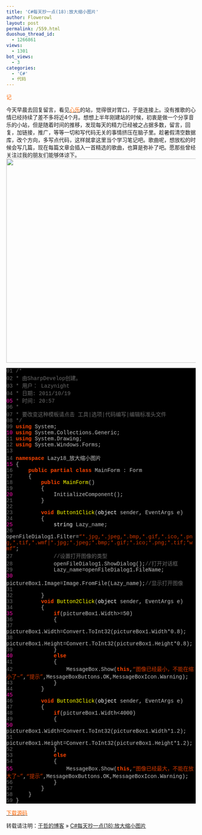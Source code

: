 ```yaml
---
title: 'C#每天抄一点(18):放大缩小图片'
author: Flowerowl
layout: post
permalink: /559.html
duoshuo_thread_id:
  - 1266861
views:
  - 1301
bot_views:
  - 3
categories:
  - 'C#'
  - 代码
---
```

  
<span style="color: #ff6600;">记</span>

今天早晨去回复留言，看见<span style="color: #ff6600;"><a href="http://muslc.org/" target="_blank"><span style="color: #ff6600;">心乐</span></a></span>的站，觉得很对胃口，于是连接上。没有推歌的心情已经持续了差不多将近4个月。想想上半年刚建站的时候，初衷是做一个分享音乐的小站，但是随着时间的推移，发现每天的精力已经被之占据多数，留言，回复，加链接，推广，等等一切和写代码无关的事情挤压在脑子里。趁暑假清空数据库，改个方向，多写点代码，这样就拿这里当个学习笔记吧。歌曲呢，想放松的时候会写几篇，现在每篇文章会插入一首精选的歌曲，也算是弥补了吧。愿那些曾经关注过我的朋友们能够体谅下。  
<img class="aligncenter size-full wp-image-560" title="Lazynight | 夜阑" src="http://lazynight.me/wp-content/uploads/2011/10/0111019213634.jpg" alt="" width="827" height="542" />

<div class="source" style="font-family: '[object HTMLOptionElement]', Consolas, 'Lucida Console', 'Courier New'; color: #c0c0c0; background-color: #000000;">
  <span style="color: #696969;">01</span> <span style="color: #696969;">/*</span><br /> <span style="color: #696969;">02</span> <span style="color: #696969;"> * 由SharpDevelop创建。</span><br /> <span style="color: #696969;">03</span> <span style="color: #696969;"> * 用户： Lazynight</span><br /> <span style="color: #696969;">04</span> <span style="color: #696969;"> * 日期: 2011/10/19</span><br /> <span style="color: #f810b0;">05</span> <span style="color: #696969;"> * 时间: 20:57</span><br /> <span style="color: #696969;">06</span> <span style="color: #696969;"> * </span><br /> <span style="color: #696969;">07</span> <span style="color: #696969;"> * 要改变这种模板请点击 工具|选项|代码编写|编辑标准头文件</span><br /> <span style="color: #696969;">08</span> <span style="color: #696969;"> */</span><br /> <span style="color: #696969;">09</span> <span style="color: #ff4400; font-weight: bold;">using</span> <span style="color: #c0c0c0;">System</span>;<br /> <span style="color: #f810b0;">10</span> <span style="color: #ff4400; font-weight: bold;">using</span> <span style="color: #c0c0c0;">System.Collections.Generic</span>;<br /> <span style="color: #696969;">11</span> <span style="color: #ff4400; font-weight: bold;">using</span> <span style="color: #c0c0c0;">System.Drawing</span>;<br /> <span style="color: #696969;">12</span> <span style="color: #ff4400; font-weight: bold;">using</span> <span style="color: #c0c0c0;">System.Windows.Forms</span>;<br /> <span style="color: #696969;">13</span><br /> <span style="color: #696969;">14</span> <span style="color: #ff4400; font-weight: bold;">namespace</span> <span style="color: #c0c0c0;">Lazy18_</span><span style="color: #c0c0c0;">放大缩小图片</span><br /> <span style="color: #f810b0;">15</span> <span style="color: #c0c0c0;">{</span><br /> <span style="color: #696969;">16</span>     <span style="color: #ff4400; font-weight: bold;">public</span> <span style="color: #ff4400; font-weight: bold;">partial</span> <span style="color: #ff4400; font-weight: bold;">class</span> <span style="color: #c0c0c0;">MainForm</span> <span style="color: #c0c0c0;">:</span> <span style="color: #c0c0c0;">Form</span><br /> <span style="color: #696969;">17</span>     <span style="color: #c0c0c0;">{</span><br /> <span style="color: #696969;">18</span>         <span style="color: #ff4400; font-weight: bold;">public</span> <span style="color: #ffff00;">MainForm</span>()<br /> <span style="color: #696969;">19</span>         <span style="color: #c0c0c0;">{</span><br /> <span style="color: #f810b0;">20</span>             <span style="color: #c0c0c0;">InitializeComponent</span>();<br /> <span style="color: #696969;">21</span>         <span style="color: #c0c0c0;">}</span><br /> <span style="color: #696969;">22</span><br /> <span style="color: #696969;">23</span>         <span style="color: #ff4400; font-weight: bold;">void</span> <span style="color: #ffff00;">Button1Click</span>(<span style="color: #ffffff;">object</span> <span style="color: #c0c0c0;">sender</span><span style="color: #c0c0c0;">,</span> <span style="color: #c0c0c0;">EventArgs</span> <span style="color: #c0c0c0;">e</span>)<br /> <span style="color: #696969;">24</span>         <span style="color: #c0c0c0;">{</span><br /> <span style="color: #f810b0;">25</span>             <span style="color: #ffffff;">string</span> <span style="color: #c0c0c0;">Lazy_name</span>;<br /> <span style="color: #696969;">26</span>             <span style="color: #c0c0c0;">openFileDialog1</span><span style="color: #c0c0c0;">.</span><span style="color: #c0c0c0;">Filter</span><span style="color: #c0c0c0;">=</span><span style="color: #d13800;">&#8220;*.jpg,*.jpeg,*.bmp,*.gif,*.ico,*.png,*.tif,*.wmf|*.jpg;*.jpeg;*.bmp;*.gif;*.ico;*.png;*.tif;*wmf&#8221;</span>;<br /> <span style="color: #696969;">27</span>             <span style="color: #696969;">//设置打开图像的类型</span><br /> <span style="color: #696969;">28</span>             <span style="color: #c0c0c0;">openFileDialog1</span><span style="color: #c0c0c0;">.</span><span style="color: #c0c0c0;">ShowDialog</span>();<span style="color: #696969;">//打开对话框</span><br /> <span style="color: #696969;">29</span>             <span style="color: #c0c0c0;">Lazy_name</span><span style="color: #c0c0c0;">=</span><span style="color: #c0c0c0;">openFileDialog1</span><span style="color: #c0c0c0;">.</span><span style="color: #c0c0c0;">FileName</span>;<br /> <span style="color: #f810b0;">30</span>             <span style="color: #c0c0c0;">pictureBox1</span><span style="color: #c0c0c0;">.</span><span style="color: #c0c0c0;">Image</span><span style="color: #c0c0c0;">=</span><span style="color: #c0c0c0;">Image</span><span style="color: #c0c0c0;">.</span><span style="color: #c0c0c0;">FromFile</span>(<span style="color: #c0c0c0;">Lazy_name</span>);<span style="color: #696969;">//显示打开图像</span><br /> <span style="color: #696969;">31</span><br /> <span style="color: #696969;">32</span>         <span style="color: #c0c0c0;">}</span><br /> <span style="color: #696969;">33</span>         <span style="color: #ff4400; font-weight: bold;">void</span> <span style="color: #ffff00;">Button2Click</span>(<span style="color: #ffffff;">object</span> <span style="color: #c0c0c0;">sender</span><span style="color: #c0c0c0;">,</span> <span style="color: #c0c0c0;">EventArgs</span> <span style="color: #c0c0c0;">e</span>)<br /> <span style="color: #696969;">34</span>         <span style="color: #c0c0c0;">{</span><br /> <span style="color: #f810b0;">35</span>             <span style="color: #ff4400; font-weight: bold;">if</span>(<span style="color: #c0c0c0;">pictureBox1</span><span style="color: #c0c0c0;">.</span><span style="color: #c0c0c0;">Width</span><span style="color: #c0c0c0;">>=</span><span style="color: #c0c0c0;">50</span>)<br /> <span style="color: #696969;">36</span>             <span style="color: #c0c0c0;">{</span><br /> <span style="color: #696969;">37</span>                 <span style="color: #c0c0c0;">pictureBox1</span><span style="color: #c0c0c0;">.</span><span style="color: #c0c0c0;">Width</span><span style="color: #c0c0c0;">=</span><span style="color: #c0c0c0;">Convert</span><span style="color: #c0c0c0;">.</span><span style="color: #c0c0c0;">ToInt32</span>(<span style="color: #c0c0c0;">pictureBox1</span><span style="color: #c0c0c0;">.</span><span style="color: #c0c0c0;">Width</span><span style="color: #c0c0c0;">*</span><span style="color: #c0c0c0;">0.8</span>);<br /> <span style="color: #696969;">38</span>                 <span style="color: #c0c0c0;">pictureBox1</span><span style="color: #c0c0c0;">.</span><span style="color: #c0c0c0;">Height</span><span style="color: #c0c0c0;">=</span><span style="color: #c0c0c0;">Convert</span><span style="color: #c0c0c0;">.</span><span style="color: #c0c0c0;">ToInt32</span>(<span style="color: #c0c0c0;">pictureBox1</span><span style="color: #c0c0c0;">.</span><span style="color: #c0c0c0;">Height</span><span style="color: #c0c0c0;">*</span><span style="color: #c0c0c0;">0.8</span>);<br /> <span style="color: #696969;">39</span>             <span style="color: #c0c0c0;">}</span><br /> <span style="color: #f810b0;">40</span>             <span style="color: #ff4400; font-weight: bold;">else</span><br /> <span style="color: #696969;">41</span>             <span style="color: #c0c0c0;">{</span><br /> <span style="color: #696969;">42</span>                 <span style="color: #c0c0c0;">MessageBox</span><span style="color: #c0c0c0;">.</span><span style="color: #c0c0c0;">Show</span>(<span style="color: #ff4400; font-weight: bold;">this</span><span style="color: #c0c0c0;">,</span><span style="color: #d13800;">&#8220;图像已经最小，不能在缩小了~&#8221;</span><span style="color: #c0c0c0;">,</span><span style="color: #d13800;">&#8220;提示&#8221;</span><span style="color: #c0c0c0;">,</span><span style="color: #c0c0c0;">MessageBoxButtons</span><span style="color: #c0c0c0;">.</span><span style="color: #c0c0c0;">OK</span><span style="color: #c0c0c0;">,</span><span style="color: #c0c0c0;">MessageBoxIcon</span><span style="color: #c0c0c0;">.</span><span style="color: #c0c0c0;">Warning</span>);<br /> <span style="color: #696969;">43</span>             <span style="color: #c0c0c0;">}</span><br /> <span style="color: #696969;">44</span>         <span style="color: #c0c0c0;">}</span><br /> <span style="color: #f810b0;">45</span><br /> <span style="color: #696969;">46</span>         <span style="color: #ff4400; font-weight: bold;">void</span> <span style="color: #ffff00;">Button3Click</span>(<span style="color: #ffffff;">object</span> <span style="color: #c0c0c0;">sender</span><span style="color: #c0c0c0;">,</span> <span style="color: #c0c0c0;">EventArgs</span> <span style="color: #c0c0c0;">e</span>)<br /> <span style="color: #696969;">47</span>         <span style="color: #c0c0c0;">{</span><br /> <span style="color: #696969;">48</span>             <span style="color: #ff4400; font-weight: bold;">if</span>(<span style="color: #c0c0c0;">pictureBox1</span><span style="color: #c0c0c0;">.</span><span style="color: #c0c0c0;">Width</span><span style="color: #c0c0c0;"><</span><span style="color: #c0c0c0;">4000</span>)<br /> <span style="color: #696969;">49</span>             <span style="color: #c0c0c0;">{</span><br /> <span style="color: #f810b0;">50</span>                 <span style="color: #c0c0c0;">pictureBox1</span><span style="color: #c0c0c0;">.</span><span style="color: #c0c0c0;">Width</span><span style="color: #c0c0c0;">=</span><span style="color: #c0c0c0;">Convert</span><span style="color: #c0c0c0;">.</span><span style="color: #c0c0c0;">ToInt32</span>(<span style="color: #c0c0c0;">pictureBox1</span><span style="color: #c0c0c0;">.</span><span style="color: #c0c0c0;">Width</span><span style="color: #c0c0c0;">*</span><span style="color: #c0c0c0;">1.2</span>);<br /> <span style="color: #696969;">51</span>                 <span style="color: #c0c0c0;">pictureBox1</span><span style="color: #c0c0c0;">.</span><span style="color: #c0c0c0;">Height</span><span style="color: #c0c0c0;">=</span><span style="color: #c0c0c0;">Convert</span><span style="color: #c0c0c0;">.</span><span style="color: #c0c0c0;">ToInt32</span>(<span style="color: #c0c0c0;">pictureBox1</span><span style="color: #c0c0c0;">.</span><span style="color: #c0c0c0;">Height</span><span style="color: #c0c0c0;">*</span><span style="color: #c0c0c0;">1.2</span>);<br /> <span style="color: #696969;">52</span>             <span style="color: #c0c0c0;">}</span><br /> <span style="color: #696969;">53</span>             <span style="color: #ff4400; font-weight: bold;">else</span><br /> <span style="color: #696969;">54</span>             <span style="color: #c0c0c0;">{</span><br /> <span style="color: #f810b0;">55</span>                 <span style="color: #c0c0c0;">MessageBox</span><span style="color: #c0c0c0;">.</span><span style="color: #c0c0c0;">Show</span>(<span style="color: #ff4400; font-weight: bold;">this</span><span style="color: #c0c0c0;">,</span><span style="color: #d13800;">&#8220;图像已经最大，不能在放大了~&#8221;</span><span style="color: #c0c0c0;">,</span><span style="color: #d13800;">&#8220;提示&#8221;</span><span style="color: #c0c0c0;">,</span><span style="color: #c0c0c0;">MessageBoxButtons</span><span style="color: #c0c0c0;">.</span><span style="color: #c0c0c0;">OK</span><span style="color: #c0c0c0;">,</span><span style="color: #c0c0c0;">MessageBoxIcon</span><span style="color: #c0c0c0;">.</span><span style="color: #c0c0c0;">Warning</span>);<br /> <span style="color: #696969;">56</span>             <span style="color: #c0c0c0;">}</span><br /> <span style="color: #696969;">57</span>         <span style="color: #c0c0c0;">}</span><br /> <span style="color: #696969;">58</span>     <span style="color: #c0c0c0;">}</span><br /> <span style="color: #696969;">59</span> <span style="color: #c0c0c0;">}</span>
</div>

<span style="color: #ff6600;"><a href="http://down.qiannao.com/space/file/flowerowl/-4e0a-4f20-5206-4eab/Lazy18_-653e-5927-7f29-5c0f-56fe-7247.rar/.page" target="_blank"><span style="color: #ff6600;">下载源码</span></a></span>

转载请注明：[于哲的博客][1] &raquo; [C#每天抄一点(18):放大缩小图片][2]

 [1]: http://lazynight.me
 [2]: http://lazynight.me/559.html